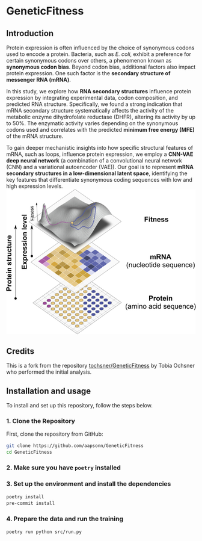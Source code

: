 # GeneticFitness
## Introduction

Protein expression is often influenced by the choice of synonymous codons used to encode a protein. Bacteria, such as _E. coli_, exhibit a preference for certain synonymous codons over others, a phenomenon known as **synonymous codon bias**. Beyond codon bias, additional factors also impact protein expression. One such factor is the **secondary structure of messenger RNA (mRNA)**.

In this study, we explore how **RNA secondary structures** influence protein expression by integrating experimental data, codon composition, and predicted RNA structure. Specifically, we found a strong indication that mRNA secondary structure systematically affects the activity of the metabolic enzyme dihydrofolate reductase (DHFR), altering its activity by up to 50%. The enzymatic activity varies depending on the synonymous codons used and correlates with the predicted **minimum free energy (MFE)** of the mRNA structure.

To gain deeper mechanistic insights into how specific structural features of mRNA, such as loops, influence protein expression, we employ a **CNN-VAE deep neural network** (a combination of a convolutional neural network (CNN) and a variational autoencoder (VAE)). Our goal is to represent **mRNA secondary structures in a low-dimensional latent space**, identifying the key features that differentiate synonymous coding sequences with low and high expression levels.
![The impact of secondary mRNA structure on protein activity](diagram2_rna.png)


## Credits

This is a fork from the repository [tochsner/GeneticFitness](https://github.com/tochsner/GeneticFitness) by Tobia Ochsner who performed the initial analysis.

## Installation and usage

To install and set up this repository, follow the steps below.

### 1. Clone the Repository
First, clone the repository from GitHub:
```sh
git clone https://github.com/aapsonn/GeneticFitness
cd GeneticFitness
```

### 2. Make sure you have `poetry` installed

### 3. Set up the environment and install the dependencies

```sh
poetry install
pre-commit install

```

### 4. Prepare the data and run the training

```sh
poetry run python src/run.py

```


